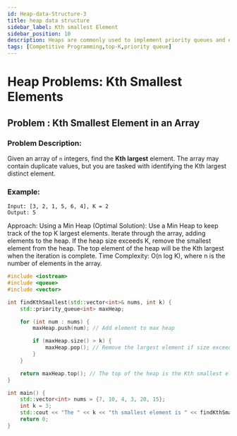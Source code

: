 ```yaml
---
id: Heap-data-Structure-3
title: heap data structure
sidebar_label: Kth smallest Element
sidebar_position: 10
description: Heaps are commonly used to implement priority queues and ensure efficient retrieval of the minimum or maximum element.
tags: [Competitive Programming,top-K,priority queue]
---
```


# Heap Problems: Kth Smallest Elements

## Problem : Kth Smallest Element in an Array

### Problem Description:
Given an array of `n` integers, find the **Kth largest** element. The array may contain duplicate values, but you are tasked with identifying the Kth largest distinct element.

### Example:
```
Input: [3, 2, 1, 5, 6, 4], K = 2  
Output: 5
```

Approach:
Using a Min Heap (Optimal Solution):
Use a Min Heap to keep track of the top K largest elements.
Iterate through the array, adding elements to the heap.
If the heap size exceeds K, remove the smallest element from the heap.
The top element of the heap will be the Kth largest when the iteration is complete.
Time Complexity: O(n log K), where n is the number of elements in the array.

```cpp
#include <iostream>
#include <queue>
#include <vector>

int findKthSmallest(std::vector<int>& nums, int k) {
    std::priority_queue<int> maxHeap;

    for (int num : nums) {
        maxHeap.push(num); // Add element to max heap

        if (maxHeap.size() > k) {
            maxHeap.pop(); // Remove the largest element if size exceeds k
        }
    }

    return maxHeap.top(); // The top of the heap is the Kth smallest element
}

int main() {
    std::vector<int> nums = {7, 10, 4, 3, 20, 15};
    int k = 3;
    std::cout << "The " << k << "th smallest element is " << findKthSmallest(nums, k) << std::endl;
    return 0;
}
```


